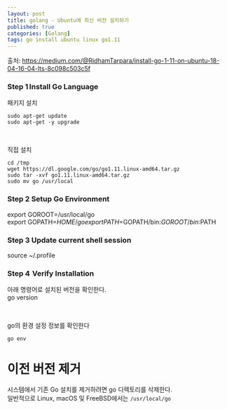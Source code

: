 ```yaml
---
layout: post
title: golang - Ubuntu에 최신 버전 설치하기
published: true
categories: [Golang]
tags: go install ubuntu linux go1.11 
---
```

출처: https://medium.com/@RidhamTarpara/install-go-1-11-on-ubuntu-18-04-16-04-lts-8c098c503c5f
  
### Step 1  Install Go Language  
패키지 설치  
```
sudo apt-get update  
sudo apt-get -y upgrade  
```
   
</br>  
  
직접 설치  
```
cd /tmp  
wget https://dl.google.com/go/go1.11.linux-amd64.tar.gz  
sudo tar -xvf go1.11.linux-amd64.tar.gz  
sudo mv go /usr/local  
```  
  
  
### Step 2 Setup Go Environment
  
export GOROOT=/usr/local/go  
export GOPATH=$HOME/go  
export PATH=$GOPATH/bin:$GOROOT/bin:$PATH  
  
  
### Step 3 Update current shell session
  
source ~/.profile  
  
  
### Step 4  Verify Installation
  
아래 명령어로 설치된 버전을 확인한다.  
go version  
  
</br>  
  
go의 환경 설정 정보를 확인한다  
```
go env  
```
   
   
# 이전 버전 제거
시스템에서 기존 Go 설치를 제거하려면 go 디렉토리를 삭제한다.   
일반적으로 Linux, macOS 및 FreeBSD에서는 `/usr/local/go`      
  
  
